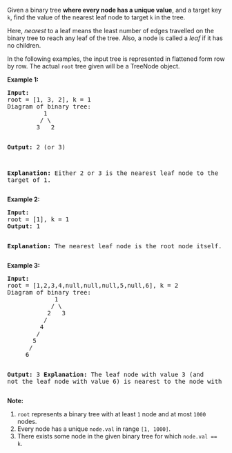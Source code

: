 <div><p>Given a binary tree <b>where every node has a unique value</b>, and a target key <code>k</code>, find the value of the nearest leaf node to target <code>k</code> in the tree.
</p><p>
Here, <i>nearest</i> to a leaf means the least number of edges travelled on the binary tree to reach any leaf of the tree.  Also, a node is called a <i>leaf</i> if it has no children.
</p><p>
In the following examples, the input tree is represented in flattened form row by row.
The actual <code>root</code> tree given will be a TreeNode object.
</p><p>
<b>Example 1:</b>
</p><pre><b>Input:</b>
root = [1, 3, 2], k = 1
Diagram of binary tree:
          1
         / \
        3   2

<b>Output:</b> 2 (or 3)

<b>Explanation:</b> Either 2 or 3 is the nearest leaf node to the target of 1.
</pre>
<p></p><p>
<b>Example 2:</b>
</p><pre><b>Input:</b>
root = [1], k = 1
<b>Output:</b> 1

<b>Explanation:</b> The nearest leaf node is the root node itself.
</pre>
<p></p>

<p>
<b>Example 3:</b>
</p><pre><b>Input:</b>
root = [1,2,3,4,null,null,null,5,null,6], k = 2
Diagram of binary tree:
             1
            / \
           2   3
          /
         4
        /
       5
      /
     6

<b>Output:</b> 3
<b>Explanation:</b> The leaf node with value 3 (and not the leaf node with value 6) is nearest to the node with value 2.
</pre>
<p></p>

<p><b>Note:</b><br>
</p><ol>
<li><code>root</code> represents a binary tree with at least <code>1</code> node and at most <code>1000</code> nodes.</li>
<li>Every node has a unique <code>node.val</code> in range <code>[1, 1000]</code>.</li>
<li>There exists some node in the given binary tree for which <code>node.val == k</code>.</li>
</ol>
<p></p></div>